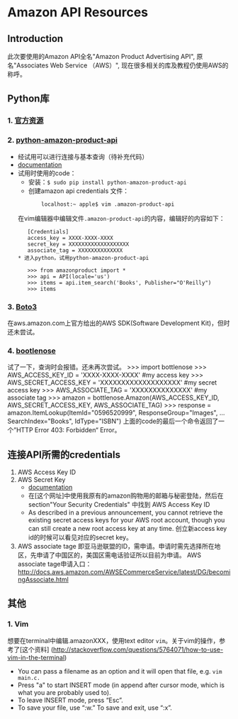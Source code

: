 # Amazon API Resources
  
## Introduction
此次要使用的Amazon API全名"Amazon Product Advertising API", 原名"Associates Web Service （AWS）",
现在很多相关的库及教程仍使用AWS的称呼。
   
## Python库
### 1. [官方资源](https://aws.amazon.com/python/)

### 2. [python-amazon-product-api](https://pypi.python.org/pypi/python-amazon-product-api/)
* 经试用可以进行连接与基本查询（待补充代码）
* [documentation](http://python-amazon-product-api.readthedocs.org/en/latest/index.html#)
* 试用时使用的code：
  * 安装：```$ sudo pip install python-amazon-product-api```
  * 创建amazon api credentials 文件： 
    ```localhost:~ apple$ touch .amazon-product-api
        localhost:~ apple$ vim .amazon-product-api
  在vim编辑器中编辑文件```.amazon-product-api```的内容，编辑好的内容如下：
     ```localhost:~ apple$ cat .amazon-product-api
        [Credentials]
        access_key = XXXX-XXXX-XXXX
        secret_key = XXXXXXXXXXXXXXXXXXX
        associate_tag = XXXXXXXXXXXXXX
  * 进入python，试用python-amazon-product-api
     
        >>> from amazonproduct import *
        >>> api = API(locale='us')
        >>> items = api.item_search('Books', Publisher="O'Reilly")
        >>> items

### 3. [Boto3](https://aws.amazon.com/sdk-for-python/)
在aws.amazon.com上官方给出的AWS SDK(Software Development Kit)，但时还未尝试。
   
### 4. [bootlenose](https://github.com/lionheart/bottlenose)
试了一下，查询时会报错。还未再次尝试。
    >>> import bottlenose
    >>> AWS_ACCESS_KEY_ID = 'XXXX-XXXX-XXXX' #my access key
    >>> AWS_SECRET_ACCESS_KEY = 'XXXXXXXXXXXXXXXXXXX' #my secret access key
    >>> AWS_ASSOCIATE_TAG = 'XXXXXXXXXXXXXX' #my associate tag
    >>> amazon = bottlenose.Amazon(AWS_ACCESS_KEY_ID, AWS_SECRET_ACCESS_KEY, AWS_ASSOCIATE_TAG)
    >>> response = amazon.ItemLookup(ItemId="0596520999", ResponseGroup="Images",
    ... SearchIndex="Books", IdType="ISBN")
上面的code的最后一个命令返回了一个”HTTP Error 403: Forbidden“ Error。

## 连接API所需的credentials
1. AWS Access Key ID
2. AWS Secret Key
   * [documentation](http://docs.aws.amazon.com/general/latest/gr/signing_aws_api_requests.html)
   * 在[这个网址]中使用我原有的amazon购物用的邮箱与秘密登陆，然后在section"Your Security Credentials"
     中找到 AWS Access Key ID
   * As described in a previous announcement, you cannot retrieve the existing secret 
     access keys for your AWS root account, though you can still create a new root 
     access key at any time. 创立新access key id的时候可以看见对应的secret key。
3. AWS associate tage
即亚马逊联盟的ID，需申请。申请时需先选择所在地区，先申请了中国区的，美国区需电话验证所以目前为申请。
AWS associate tage申请入口：
http://docs.aws.amazon.com/AWSECommerceService/latest/DG/becomingAssociate.html

## 其他  
### 1. Vim
想要在terminal中编辑.amazonXXX，使用text editor ```vim```。关于vim的操作，参考了[这个资料]
(http://stackoverflow.com/questions/5764071/how-to-use-vim-in-the-terminal)

* You can pass a filename as an option and it will open that file, e.g. ```vim main.c.```
* Press "a" to start INSERT mode (in append after cursor mode, which is what you are probably used to).
* To leave INSERT mode, press “Esc”.
* To save your file, use “:w.” To save and exit, use “:x”.
